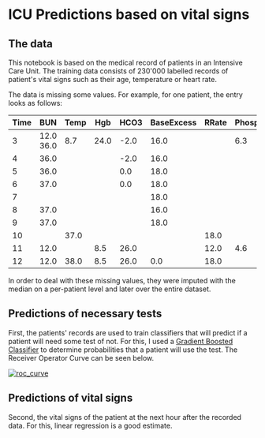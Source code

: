 # ICU Predictions based on vital signs

## The data

This notebook is based on the medical record of patients in an Intensive Care Unit. The training data consists
of 230'000 labelled records of patient's vital signs such as their age, temperature or heart rate.

The data is missing some values. For example, for one patient, the entry looks as follows:

Time |  BUN |  Temp | Hgb | HCO3 | BaseExcess | RRate |Phosphate | WBC | 
--- | --- | --- | --- | --- | --- | --- | --- |  --- | 
3 | 12.0  36.0 | 8.7 | 24.0 | -2.0 | 16.0 |   | 6.3 |
4 |    36.0 |   |   | -2.0 | 16.0 |   |   | 
5 |    36.0 |   |   | 0.0 | 18.0 |   |   |  
6 |    37.0 |   |   | 0.0 | 18.0 |   |   |  
7 |      |   |   |   | 18.0 |   |   |   
8 |    37.0 |   |   |   | 16.0 |   |   |   
9 |    37.0 |   |   |   | 18.0 |   |   |   
10 |   | 37.0 |   |   |   | 18.0 |   |   | 
11 | 12.0 |   | 8.5 | 26.0 |   | 12.0 |   4.6 | 4.7 | 
12 | 12.0 | 38.0 | 8.5 | 26.0 | 0.0 | 18.0 |      | 4.7

In order to deal with these missing values, they were imputed with the median on a per-patient level and later 
over the entire dataset.
## Predictions of necessary tests

First, the patients' records are used to train classifiers that will predict if a patient 
will need some test of not. For this, I used a [Gradient Boosted Classifier](https://en.wikipedia.org/wiki/Gradient_boosting)
to determine probabilities that a patient will use the test. The Receiver Operator Curve can be seen below.

[![roc_curve](https://n.ethz.ch/~kbender/download/misc/github_assets/plot.png)](https://n.ethz.ch/~kbender/download/misc/github_assets/plot.png)

## Predictions of vital signs

Second, the vital signs of the patient at the next hour after the recorded data. For this, linear regression is a good
estimate.

